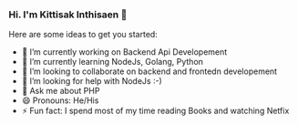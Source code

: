 ### Hi. I'm Kittisak Inthisaen 👋



Here are some ideas to get you started:

- 🔭 I’m currently working on Backend Api Developement
- 🌱 I’m currently learning NodeJs, Golang, Python
- 👯 I’m looking to collaborate on backend and frontedn developement
- 🤔 I’m looking for help with NodeJs :-)
- 💬 Ask me about PHP
- 😄 Pronouns: He/His
- ⚡ Fun fact: I spend most of my time reading Books and watching Netfix

